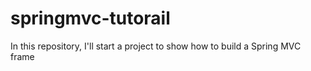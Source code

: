 # springmvc-tutorail
In this repository, I'll start a project to show how to build a Spring MVC frame
